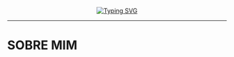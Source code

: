<p align="center">
  <a href="https://git.io/typing-svg">
    <img src="https://readme-typing-svg.herokuapp.com?font=Fira+Code&weight=600&pause=1000&color=F7F7F7&center=true&vCenter=true&width=435&lines=Hello%2C+Welcome+to+my+Profile" alt="Typing SVG" />
  </a>
</p>

---

# SOBRE MIM 
